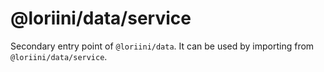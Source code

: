 # @loriini/data/service

Secondary entry point of `@loriini/data`. It can be used by importing from `@loriini/data/service`.
